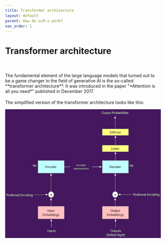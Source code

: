 ```yaml
---
title: Transformer architecture
layout: default
parent: How do LLM-s work?
nav_order: 1
---
```


# Transformer architecture

<p style= "padding: 35px 0px 5px;">The fundamental element of the large language models that turned out to be a game changer in the field of generative AI is the so-called **transformer architecture**. It was introduced in the paper "*Attention is all you need*" published in December 2017.

The simplified version of the transformer architecture looks like this:

![transformer architecture simplified](TransformerArchitectureSimplified.webp)

